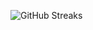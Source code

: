 ![GitHub Streaks](https://github-streaks-mqc9.onrender.com/streak/happilli/image?theme=midnight&cache_bust=1743592865&lang=ja)
